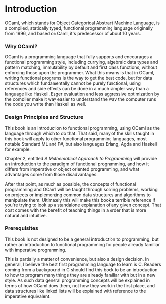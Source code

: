 # Introduction

OCaml, which stands for Object Categorical Abstract Machine Language, is a compiled, statically typed, functional programming language originally from 1996, and based on Caml, it's predecessor of about 10 years.

### Why OCaml?

OCaml is a programming language that fully supports and encourages a functional programming style, including currying, algebraic data types and pattern matching, immutability by default and first class functions, without enforcing those upon the programmer. What this means is that in OCaml, writing functional programs is the way to get the best code, but for data structures which fundamentally cannot be purely functional, using references and side effects can be done in a much simpler way than a language like Haskell. Eager evaluation and less aggressive optimization by the compiler make it way easier to understand the way the computer runs the code you write than Haskell as well.

### Design Principles and Structure

This book is an introduction to functional programming, using OCaml as the language through which to do that. That said, many of the skills taught in this book will apply to other functional programming languages, most notable Standard ML and F#, but also languages Erlang, Agda and Haskell for example.

Chapter 2, entitled *A Mathematical Approach to Programming* will provide an introduction to the paradigm of functional programming, and how it differs from imperative or object oriented programming, and what advantages come from those disadvantages.

After that point, as much as possible, the concepts of functional programming and OCaml will be taught through solving problems, working on projects or implementing common data structures and algorithms to manipulate them. Ultimately this will make this book a terrible reference if you're trying to look up a standalone explanation of any given concept. That cost comes with the benefit of teaching things in a order that is more natural and intuitive.

### Prerequisites

This book is not designed to be a general introduction to programming, but rather an introduction to functional programming for people already familiar with imperative programming.

This is partially a matter of convenience, but also a design decision. In general, I believe the best first programming language to learn is C. Readers coming from a background in C should find this book to be an introduction to how to program many things they are already familiar with but in a new style. As such data general programming concepts will be explained in terms of how OCaml does them, not how they work in the first place, and data structures like linked lists will be explained with reference to the imperative equivalent.
